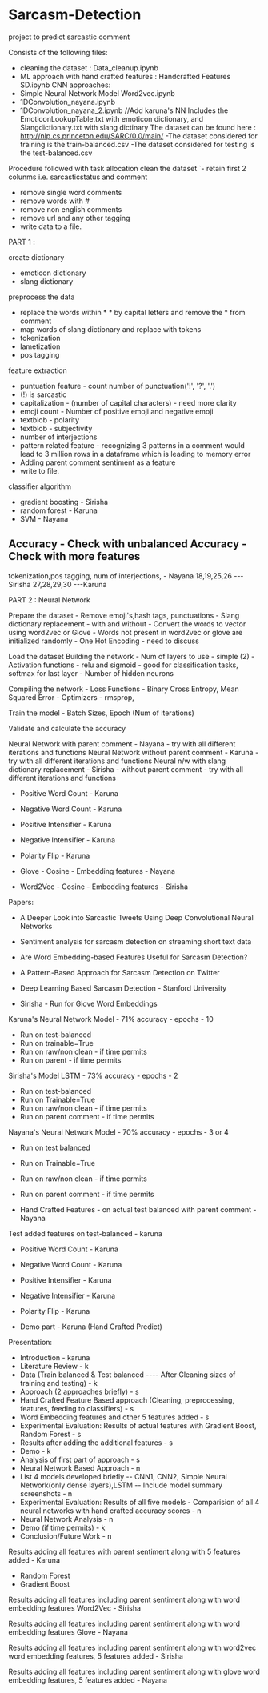 # Sarcasm-Detection
project to predict sarcastic comment

Consists of the following files:
- cleaning the dataset : Data_cleanup.ipynb
- ML approach with hand crafted features : Handcrafted Features SD.ipynb
CNN approaches:
- Simple Neural Network Model Word2vec.ipynb
- 1DConvolution_nayana.ipynb
- 1DConvolution_nayana_2.ipynb
//Add karuna's NN
Includes the EmoticonLookupTable.txt with emoticon dictionary, and Slangdictionary.txt with slang dictinary
The dataset can be found here : http://nlp.cs.princeton.edu/SARC/0.0/main/
-The dataset considered for training is the train-balanced.csv 
-The dataset considered for testing is the test-balanced.csv

Procedure followed with task allocation
 clean the dataset
 `- retain first 2 colunms i.e. sarcasticstatus and comment 
  - remove single word comments
  - remove words with #
  - remove non english comments
  - remove url and any other tagging
  - write data to a file.
  
 PART 1 : 
 
 create dictionary
  - emoticon dictionary
  - slang dictionary

 preprocess the data
  - replace the words within * * by capital letters and remove the * from comment 
  - map words of slang dictionary and replace with tokens
  - tokenization 
  - lametization
  - pos tagging 
  
 feature extraction
  - puntuation feature - count number of punctuation('!', '?', '.')
  - (!) is sarcastic
  - capitalization - (number of capital characters) - need more clarity
  - emoji count - Number of positive emoji and negative emoji
  - textblob - polarity 
  - textblob - subjectivity
  - number of interjections
  - pattern related feature - recognizing 3 patterns in a comment would lead to 3 million rows in a dataframe which is leading to memory                               error
  - Adding parent comment sentiment as a feature
  - write to file.
  
 classifier algorithm 
  - gradient boosting - Sirisha
  - random forest - Karuna
  - SVM - Nayana
  
  
  Accuracy - Check with unbalanced
  Accuracy - Check with more features
  -------------------------------------
  
  tokenization,pos tagging, num of interjections, - Nayana
  18,19,25,26 --- Sirisha 
  27,28,29,30 ---Karuna
  
 PART 2 : 
  Neural Network
  
  Prepare the dataset
    - Remove emoji's,hash tags, punctuations
    - Slang dictionary replacement - with and without
    - Convert the words to vector using word2vec or Glove 
    - Words not present in word2vec or glove are initialized randomly
    - One Hot Encoding - need to discuss
    
  Load the dataset
  Building the network
    - Num of layers to use - simple (2)
    - Activation functions - relu and sigmoid - good for classification tasks, softmax for last layer
    - Number of hidden neurons
  
  Compiling the network
    - Loss Functions - Binary Cross Entropy, Mean Squared Error
    - Optimizers - rmsprop,
    
  Train the model
    - Batch Sizes, Epoch (Num of iterations)
    
  Validate and calculate the accuracy
  
  
  Neural Network with parent comment - Nayana - try with all different iterations and functions
  Neural Network without parent comment - Karuna -  try with all different iterations and functions
  Neural n/w with slang dictionary replacement - Sirisha - without parent comment -  try with all different iterations and functions
  
  
  
  - Positive Word Count - Karuna
  - Negative Word Count - Karuna
  - Positive Intensifier - Karuna
  - Negative Intensifier - Karuna
  - Polarity Flip - Karuna
  
  
  - Glove - Cosine - Embedding features - Nayana
  - Word2Vec - Cosine - Embedding features - Sirisha
  
  
  Papers:
  
  - A Deeper Look into Sarcastic Tweets Using Deep Convolutional Neural Networks
  - Sentiment analysis for sarcasm detection on streaming short text data
  - Are Word Embedding-based Features Useful for Sarcasm Detection?
  - A Pattern-Based Approach for Sarcasm Detection on Twitter
  - Deep Learning Based Sarcasm Detection - Stanford University
  
  - Sirisha - Run for Glove Word Embeddings
  
  Karuna's Neural Network Model - 71% accuracy  - epochs - 10
  - Run on test-balanced
  - Run on trainable=True
  - Run on raw/non clean - if time permits
  - Run on parent - if time permits
    
  Sirisha's Model LSTM - 73% accuracy - epochs - 2
  - Run on test-balanced
  - Run on Trainable=True
  - Run on raw/non clean - if time permits
  - Run on parent comment - if time permits
    
  Nayana's Neural Network Model - 70% accuracy - epochs - 3 or 4
  - Run on test balanced
  - Run on Trainable=True
  - Run on raw/non clean - if time permits
  - Run on parent comment - if time permits
    
 - Hand Crafted Features - on actual test balanced with parent comment - Nayana
 
 Test added features on test-balanced - karuna
  - Positive Word Count - Karuna
  - Negative Word Count - Karuna
  - Positive Intensifier - Karuna
  - Negative Intensifier - Karuna
  - Polarity Flip - Karuna
 
 - Demo part - Karuna (Hand Crafted Predict)
 
 
 Presentation:
 
 - Introduction - karuna
 - Literature Review - k 
 - Data (Train balanced & Test balanced ---- After Cleaning sizes of training and testing) - k
 - Approach (2 approaches briefly) - s
 - Hand Crafted Feature Based approach (Cleaning, preprocessing, features, feeding to classifiers) - s
 - Word Embedding features and other 5 features added - s
 - Experimental Evaluation: Results of actual features with Gradient Boost, Random Forest - s
 - Results after adding the additional features - s 
 - Demo - k 
 - Analysis of first part of approach - s
 - Neural Network Based Approach - n
 - List 4 models developed briefly -- CNN1, CNN2, Simple Neural Network(only dense layers),LSTM -- Include model summary screenshots - n
 - Experimental Evaluation: Results of all five models - Comparision of all 4 neural networks with hand crafted accuracy scores - n
 - Neural Network Analysis - n
 - Demo (if time permits) - k
 - Conclusion/Future Work - n
 
Results adding all features with parent sentiment along with 5 features added - Karuna
 - Random Forest 
 - Gradient Boost

Results adding all features including parent sentiment along with word embedding features Word2Vec - Sirisha

Results adding all features including parent sentiment along with word embedding features Glove - Nayana

Results adding all features including parent sentiment along with word2vec word embedding features, 5 features added - Sirisha

Results adding all features including parent sentiment along with glove word embedding features, 5 features added - Nayana
